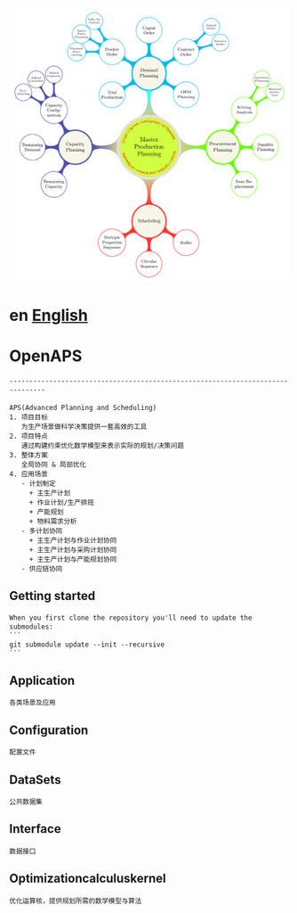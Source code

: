 
![PlanningSystem](Docs/images/planning_system.png)

# en [English](README.en.md)
# OpenAPS
    -------------------------------------------------------------------------------

    APS(Advanced Planning and Scheduling)
    1. 项目目标
       为生产场景做科学决策提供一套高效的工具
    2. 项目特点
       通过构建约束优化数学模型来表示实际的规划/决策问题
    3. 整体方案
       全局协同 & 局部优化
    4. 应用场景
       - 计划制定
         + 主生产计划
         + 作业计划/生产排班
         + 产能规划
         + 物料需求分析
       - 多计划协同
         + 主生产计划与作业计划协同
         + 主生产计划与采购计划协同
         + 主生产计划与产能规划协同
       - 供应链协同

## Getting started
    When you first clone the repository you'll need to update the submodules:
    ```
    git submodule update --init --recursive
    ```

## Application
    各类场景及应用

## Configuration
    配置文件

## DataSets
    公共数据集

## Interface
    数据接口

## Optimizationcalculuskernel
    优化运算核，提供规划所需的数学模型与算法


